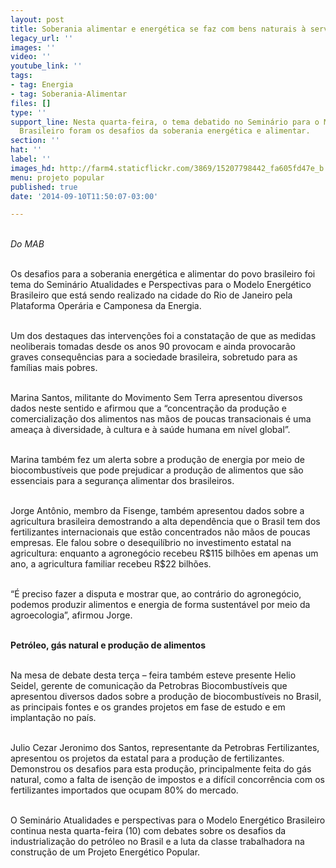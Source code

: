 ```yaml
---
layout: post
title: Soberania alimentar e energética se faz com bens naturais à serviço do povo
legacy_url: ''
images: ''
video: ''
youtube_link: ''
tags:
- tag: Energia
- tag: Soberania-Alimentar
files: []
type: ''
support_line: Nesta quarta-feira, o tema debatido no Seminário para o Modelo Energético
  Brasileiro foram os desafios da soberania energética e alimentar.
section: ''
hat: ''
label: ''
images_hd: http://farm4.staticflickr.com/3869/15207798442_fa605fd47e_b.jpg
menu: projeto popular
published: true
date: '2014-09-10T11:50:07-03:00'

---
```

<p><em><img alt="" src="http://farm4.staticflickr.com/3869/15207798442_fa605fd47e_b.jpg" /><br />
<br />
Do MAB</em></p>

<p><br />
Os desafios para a soberania energ&eacute;tica e alimentar do povo brasileiro foi tema do Semin&aacute;rio Atualidades e Perspectivas para o Modelo Energ&eacute;tico Brasileiro que est&aacute; sendo realizado na cidade do Rio de Janeiro pela Plataforma Oper&aacute;ria e Camponesa da Energia.</p>

<p><br />
Um dos destaques das interven&ccedil;&otilde;es foi a constata&ccedil;&atilde;o de que as medidas neoliberais tomadas desde os anos 90 provocam e ainda provocar&atilde;o graves consequ&ecirc;ncias para a sociedade brasileira, sobretudo para as fam&iacute;lias mais pobres.</p>

<p><br />
Marina Santos, militante do Movimento Sem Terra apresentou diversos dados neste sentido e afirmou que a &ldquo;concentra&ccedil;&atilde;o da produ&ccedil;&atilde;o e comercializa&ccedil;&atilde;o dos alimentos nas m&atilde;os de poucas transacionais &eacute; uma amea&ccedil;a &agrave; diversidade, &agrave; cultura e &agrave; sa&uacute;de humana em n&iacute;vel global&rdquo;.</p>

<p><br />
Marina tamb&eacute;m fez um alerta sobre a produ&ccedil;&atilde;o de energia por meio de biocombust&iacute;veis que pode prejudicar a produ&ccedil;&atilde;o de alimentos que s&atilde;o essenciais para a seguran&ccedil;a alimentar dos brasileiros.&nbsp;</p>

<p><br />
Jorge Ant&ocirc;nio, membro da Fisenge, tamb&eacute;m apresentou dados sobre a agricultura brasileira demostrando a alta depend&ecirc;ncia que o Brasil tem dos fertilizantes internacionais que est&atilde;o concentrados n&atilde;o m&atilde;os de poucas empresas. Ele falou sobre o desequil&iacute;brio no investimento estatal na agricultura: enquanto a agroneg&oacute;cio recebeu R$115 bilh&otilde;es em apenas um ano, a agricultura familiar recebeu R$22 bilh&otilde;es.</p>

<p><br />
&ldquo;&Eacute; preciso fazer a disputa e mostrar que, ao contr&aacute;rio do agroneg&oacute;cio, podemos produzir alimentos e energia de forma sustent&aacute;vel por meio da agroecologia&rdquo;, afirmou Jorge.</p>

<p><br />
<strong>Petr&oacute;leo, g&aacute;s natural e produ&ccedil;&atilde;o de alimentos&nbsp;</strong></p>

<p><br />
Na mesa de debate desta ter&ccedil;a &ndash; feira tamb&eacute;m esteve presente Helio Seidel, gerente de comunica&ccedil;&atilde;o da Petrobras Biocombust&iacute;veis que apresentou diversos dados sobre a produ&ccedil;&atilde;o de biocombust&iacute;veis no Brasil, as principais fontes e os grandes projetos em fase de estudo e em implanta&ccedil;&atilde;o no pa&iacute;s.</p>

<p><br />
Julio Cezar Jeronimo dos Santos, representante da Petrobras Fertilizantes, apresentou os projetos da estatal para a produ&ccedil;&atilde;o de fertilizantes. Demonstrou os desafios para esta produ&ccedil;&atilde;o, principalmente feita do g&aacute;s natural, como a falta de isen&ccedil;&atilde;o de impostos e a dif&iacute;cil concorr&ecirc;ncia com os fertilizantes importados que ocupam 80% do mercado.</p>

<p><br />
O Semin&aacute;rio Atualidades e perspectivas para o Modelo Energ&eacute;tico Brasileiro continua nesta quarta-feira (10) com debates sobre os desafios da industrializa&ccedil;&atilde;o do petr&oacute;leo no Brasil e a luta da classe trabalhadora na constru&ccedil;&atilde;o de um Projeto Energ&eacute;tico Popular.</p>
